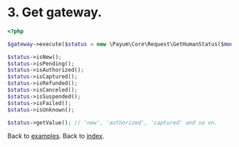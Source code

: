 # 3. Get gateway. 

```php
<?php

$gateway->execute($status = new \Payum\Core\Request\GetHumanStatus($model));

$status->isNew();
$status->isPending();
$status->isAuthorized();
$status->isCaptured();
$status->isRefunded();
$status->isCanceled();
$status->isSuspended();
$status->isFailed();
$status->isUnknown();

$status->getValue(); // 'new', 'authorized', 'captured' and so on.
```

Back to [examples](examples/index.md).
Back to [index](https://github.com/Payum/Core/tree/master/Resources/docs/index.md).
